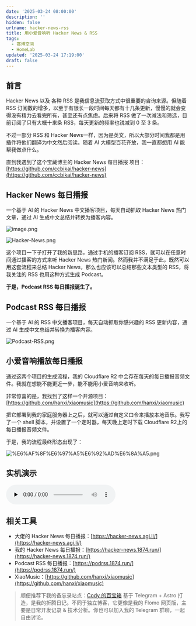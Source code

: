 ```yaml
---
date: '2025-03-24 08:00:00'
description: ''
hidden: false
urlname: hacker-news-rss
title: 用小爱音响听 Hacker News & RSS
tags:
  - 赛博空间
  - HomeLab
updated: '2025-03-24 17:19:00'
draft: false
---
```


## 前言


Hacker News 以及 各种 RSS 是我信息流获取方式中很重要的咨询来源。但随着 RSS 订阅数的增多，以至于有很长一段时间每天都有十几条更新，慢慢的就会变得没有精力去看完所有，甚至还有点焦虑。后来将 RSS 做了一次减法和筛选，目前订阅了只有大概十来条 RSS，每天更新的频率也锐减到 0 至 3 条。


不过一部分 RSS 和 Hacker News一样，因为是英文，所以大部分时间我都是用插件将他们翻译为中文然后阅读。随着 AI 大模型百花齐放，我一直都想用 AI 能帮我做点什么。


直到我遇到了这个宝藏博主的 Hacker News 每日播报 项目：[https://github.com/ccbikai/hacker-news](https://github.com/ccbikai/hacker-news)


## Hacker News 每日播报


一个基于 AI 的 Hacker News 中文播客项目，每天自动抓取 Hacker News 热门文章，通过 AI 生成中文总结并转换为播客内容。


![image.png](https://image.cody.fan/blog/c4233647a4aeab7374393fbae06213fa.png)


![Hacker-News.png](https://image.cody.fan/blog/0cdbfb69f821ded84a27ca31037005e4.png)


这个项目一下子打开了我的新思路，通过手机的播客订阅 RSS，就可以在任意时间通过播客的方式来听 Hacker News 热门新闻。然而我并不满足于此，既然可以用这套流程来总结 Hacker News，那么也应该可以总结那些文本类型的 RSS，将我关注的 RSS 也用这种方式生成 Podcast。


**于是，Podcast RSS 每日播报诞生了。**


## Podcast RSS 每日播报


一个基于 AI 的 RSS 中文播客项目，每天自动抓取你感兴趣的 RSS 更新内容，通过 AI 生成中文总结并转换为播客内容。


![Podcast-RSS.png](https://image.cody.fan/blog/c7e6e4e32dac019915a559a0afbf82be.png)


## 小爱音响播放每日播报


通过这两个项目的生成流程，我的 Cloudflare R2 中会存在每天的每日播报音频文件。我就在想能不能更近一步，能不能用小爱音响来收听。


非常惊喜的是，我找到了这样一个开源项目：[https://github.com/hanxi/xiaomusic](https://github.com/hanxi/xiaomusic)


把它部署到我的家庭服务器上之后，就可以通过自定义口令来播放本地音乐。我写了一个 shell 脚本，并设置了一个定时器，每天晚上定时下载 Cloudflare R2上的每日播报音频文件。


于是，我的流程最终形态出现了：


![%E6%AF%8F%E6%97%A5%E6%92%AD%E6%8A%A5.png](https://image.cody.fan/blog/f53a2cf71d70ff1190eb65ec47f6caac.png)


## 实机演示
<audio id="audio" controls="" preload="none" class="w-full">
  <source id="mp3" src="https://image.cody.fan/1874/202503241703435.m4a">
</audio>

## 相关工具

- 大佬的 Hacker News 每日播报：[https://hacker-news.agi.li/](https://hacker-news.agi.li/)
- 我的 Hacker News 每日播报：[https://hacker-news.1874.run/](https://hacker-news.1874.run/)
- Podcast RSS 每日播报：[https://podrss.1874.run/](https://podrss.1874.run/)
- XiaoMusic：[https://github.com/hanxi/xiaomusic](https://github.com/hanxi/xiaomusic)

> 顺便推荐下我的备忘录站点：[Cody 的百宝箱](https://memo.1874.run/)
> 基于 Telegram + Astro 打造，是我的折腾日记。不同于独立博客，它更像是我的 Flomo 网页版，主要是日常开发记录 & 技术分析。你也可以加入我的 Telegram 群聊，一起自由讨论。

